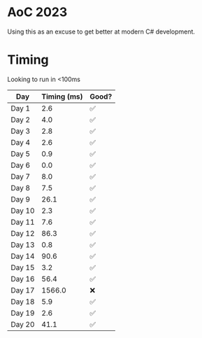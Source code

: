 # AoC 2023

Using this as an excuse to get better at modern C# development.

# Timing

Looking to run in <100ms

| Day    | Timing (ms) | Good? |
|--------|-------------|-------|
| Day 1  | 2.6         |✅     |
| Day 2  | 4.0         |✅     |
| Day 3  | 2.8         |✅     |
| Day 4  | 2.6         |✅     |
| Day 5  | 0.9         |✅     |
| Day 6  | 0.0         |✅     |
| Day 7  | 8.0         |✅     |
| Day 8  | 7.5         |✅     |
| Day 9  | 26.1        |✅     |
| Day 10 | 2.3         |✅     |
| Day 11 | 7.6         |✅     |
| Day 12 | 86.3        |✅     |
| Day 13 | 0.8         |✅     |
| Day 14 | 90.6        |✅     |
| Day 15 | 3.2         |✅     |
| Day 16 | 56.4        |✅     |
| Day 17 | 1566.0      |❌     |
| Day 18 | 5.9         |✅     |
| Day 19 | 2.6         |✅     |
| Day 20 | 41.1        |✅     |
